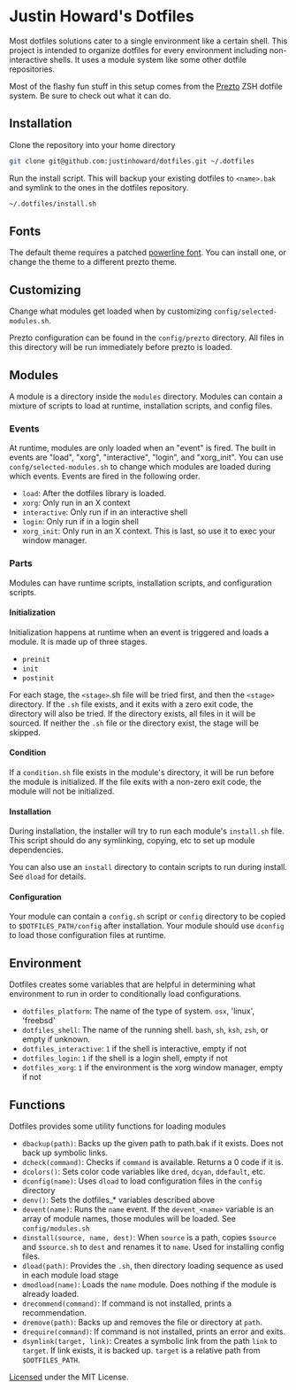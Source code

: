 # Justin Howard's Dotfiles

Most dotfiles solutions cater to a single environment like a certain shell. This project is
intended to organize dotfiles for every environment including non-interactive shells. It uses
a module system like some other dotfile repositories.

Most of the flashy fun stuff in this setup comes from the [Prezto](https://github.com/sorin-ionescu/prezto)
ZSH dotfile system. Be sure to check out what it can do.

## Installation

Clone the repository into your home directory

``` bash
git clone git@github.com:justinhoward/dotfiles.git ~/.dotfiles
```

Run the install script. This will backup your existing dotfiles to `<name>.bak` and symlink
to the ones in the dotfiles repository.

``` bash
~/.dotfiles/install.sh
```

## Fonts

The default theme requires a patched [powerline font](https://github.com/powerline/fonts). You can install one, or change the
theme to a different prezto theme.

## Customizing

Change what modules get loaded when by customizing `config/selected-modules.sh`.

Prezto configuration can be found in the `config/prezto` directory.
All files in this directory will be run immediately before prezto is loaded.

## Modules

A module is a directory inside the `modules` directory. Modules can contain a mixture
of scripts to load at runtime, installation scripts, and config files.

### Events

At runtime, modules are only loaded when an "event" is fired.
The built in events are "load", "xorg", "interactive", "login", and "xorg_init".
You can use `confg/selected-modules.sh` to change which modules are loaded during
which events. Events are fired in the following order.

- `load`: After the dotfiles library is loaded.
- `xorg`: Only run in an X context
- `interactive`: Only run if in an interactive shell
- `login`: Only run if in a login shell
- `xorg_init`: Only run in an X context.
    This is last, so use it to exec your window manager.

### Parts

Modules can have runtime scripts, installation scripts, and
configuration scripts.

#### Initialization

Initialization happens at runtime when an event is triggered and loads a module.  It is made up of three stages.

- `preinit`
- `init`
- `postinit`

For each stage, the `<stage>`.sh file will be tried first, and then the `<stage>`
directory. If the `.sh` file exists, and it exits with a zero exit code, the directory will
also be tried. If the directory exists, all files in it will be sourced. If neither the `.sh`
file or the directory exist, the stage will be skipped.

#### Condition

If a `condition.sh` file exists in the module's directory,
it will be run before the module is initialized. If the file
exits with a non-zero exit code, the module will not be initialized.

#### Installation

During installation, the installer will try to run each module's
`install.sh` file. This script should do any symlinking,
copying, etc to set up module dependencies.

You can also use an `install` directory to contain scripts to run
during install. See `dload` for details.

#### Configuration

Your module can contain a `config.sh` script or `config` directory
to be copied to `$DOTFILES_PATH/config` after installation. Your
module should use `dconfig` to load those configuration files
at runtime.

## Environment

Dotfiles creates some variables that are helpful in determining what
environment to run in order to conditionally load configurations.

- `dotfiles_platform`: The name of the type of system. `osx`, 'linux', 'freebsd'
- `dotfiles_shell`: The name of the running shell. `bash`, `sh`, `ksh`, `zsh`, or empty if unknown.
- `dotfiles_interactive`: `1` if the shell is interactive, empty if not
- `dotfiles_login`: `1` if the shell is a login shell, empty if not
- `dotfiles_xorg`: `1` if the environment is the xorg window manager, empty if not

## Functions

Dotfiles provides some utility functions for loading modules

- `dbackup(path)`: Backs up the given path to path.bak if it exists. Does not back up symbolic links.
- `dcheck(command)`: Checks if `command` is available. Returns a 0 code if it is.
- `dcolors()`: Sets color code variables like `dred`, `dcyan`, `ddefault`, etc.
- `dconfig(name)`: Uses `dload` to load configuration files in the `config` directory
- `denv()`: Sets the dotfiles_* variables described above
- `devent(name)`: Runs the `name` event. If the `devent_<name>` variable is an array
    of module names, those modules will be loaded. See `config/modules.sh`
- `dinstall(source, name, dest)`: When `source` is a path, copies `$source` and `$source.sh`
    to `dest` and renames it to `name`. Used for installing config files.
- `dload(path)`: Provides the `.sh`, then directory loading sequence as used in each
    module load stage
- `dmodload(name)`: Loads the `name` module. Does nothing if the module is already loaded.
- `drecommend(command)`: If command is not installed, prints a recommendation.
- `dremove(path)`: Backs up and removes the file or directory at `path`.
- `drequire(command)`: If command is not installed, prints an error and exits.
- `dsymlink(target, link)`: Creates a symbolic link from the path `link` to `target`. If
    link exists, it is backed up. `target` is a relative path from `$DOTFILES_PATH`.

[Licensed](LICENSE.txt) under the MIT License.
